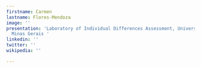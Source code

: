```yaml
---
firstname: Carmen
lastname: Flores-Mendoza
image: ''
presentation: 'Laboratory of Individual Differences Assessment, Universidade Federal
  Minas Gerais '
linkedin: ''
twitter: ''
wikipedia: ''

---
```

